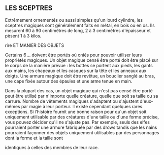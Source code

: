 ## LES SCEPTRES


Extrêmement ornementés ou aussi simples qu'un lourd
cylindre, les sceptres magiques sont généralement faits en
métal, en bois ou en os. Ils mesurent 60 à 90 centimètres de
long, 2 à 3 centimètres d'épaisseur et pèsent 1 à 3 kilos.

rire ET MANIER DES OBJETS

Certains 6 _. doivent être portés où oniés pour pouvoir
utiliser leurs propriétés magiques. Un objet magique censé
être porté doit être placé sur le corps de la manière prévue : les
bottes se portent aux pieds, les gants aux mains, les chapeaux
et les casques sur la tête et les anneaux aux doigts. Une armure
magique doit être revêtue, un bouclier sanglé au bras, une cape
fixée autour des épaules et une arme tenue en main.

Dans la plupart des cas, un objet magique qui n'est pas censé
être porté peut être utilisé par n'importe quelle créature, quelle
que soit sa taille ou sa carrure. Nombre de vêtements magiques
s'adaptent ou s'ajustent d'eux-mêmes par magie à leur porteur.
Il existe cependant quelques rares exceptions. Si l'histoire
fournit une bonne raison pour qu'un objet soit uniquement
utilisable par des créatures d'une taille ou d'une forme précise,
vous pouvez décider qu'il ne s'ajuste pas. Par exemple, seuls des
elfes pourraient porter une armure fabriquée par des drows
tandis que les nains pourraient façonner des objets uniquement
utilisables par des personnages dont la forme et la taille sont

identiques à celles des membres de leur race.
